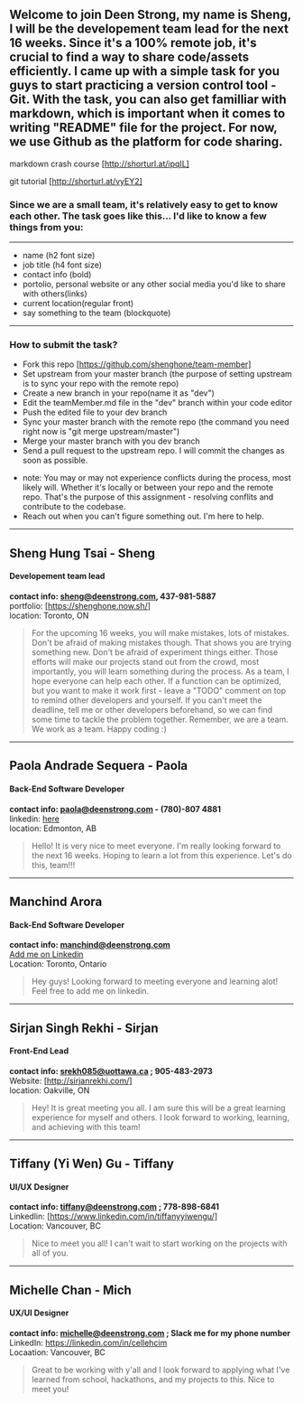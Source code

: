 ## Welcome to join Deen Strong, my name is Sheng, I will be the developement team lead for the next 16 weeks. Since it's a 100% remote job, it's crucial to find a way to share code/assets efficiently. I came up with a simple task for you guys to start practicing a version control tool - Git. With the task, you can also get familliar with markdown, which is important when it comes to writing "README" file for the project. For now, we use Github as the platform for code sharing.

markdown crash course [http://shorturl.at/ipqIL]

git tutorial [http://shorturl.at/vyEY2]

### Since we are a small team, it's relatively easy to get to know each other. The task goes like this... I'd like to know a few things from you:

<hr/>

- name (h2 font size)
- job title (h4 font size)
- contact info (bold)
- portolio, personal website or any other social media you'd like to share with others(links)
- current location(regular front)
- say something to the team (blockquote)

<hr/>

### How to submit the task?

- Fork this repo [https://github.com/shenghone/team-member]
- Set upstream from your master branch (the purpose of setting upstream is to sync your repo with the remote repo)
- Create a new branch in your repo(name it as "dev")
- Edit the teamMember.md file in the "dev" branch within your code editor
- Push the edited file to your dev branch
- Sync your master branch with the remote repo (the command you need right now is "git merge upstream/master")
- Merge your master branch with you dev branch
- Send a pull request to the upstream repo. I will commit the changes as soon as possible.

* note: You may or may not experience conflicts during the process, most likely will. Whether it's locally or between your repo and the remote repo. That's the purpose of this assignment - resolving conflits and contribute to the codebase.
* Reach out when you can't figure something out. I'm here to help.

---

## Sheng Hung Tsai - Sheng

#### Developement team lead
**contact info: sheng@deenstrong.com, 437-981-5887** <br/>
portfolio: [https://shenghone.now.sh/] <br/>
location: Toronto, ON <br/>

> For the upcoming 16 weeks, you will make mistakes, lots of mistakes. Don't be afraid of making mistakes though. That shows you are trying something new. Don't be afraid of experiment things either. Those efforts will make our projects stand out from the crowd, most importantly, you will learn something during the process.
> As a team, I hope everyone can help each other. If a function can be optimized, but you want to make it work first - leave a "TODO" comment on top to remind other developers and yourself. If you can't meet the deadline, tell me or other developers beforehand, so we can find some time to tackle the problem together. Remember, we are a team. We work as a team. Happy coding :)

---

## Paola Andrade Sequera - Paola
#### Back-End Software Developer

**contact info: paola@deenstrong.com - (780)-807 4881** <br/>
linkedin: [here](https://www.linkedin.com/in/paola-andrade-sequera-b2287219a/) <br/>
location: Edmonton, AB <br/>

>Hello! It is very nice to meet everyone. I'm really looking forward to the next 16 weeks. Hoping to learn a lot from this experience. Let's do this, team!!!

---

## Manchind Arora
#### Back-End Software Developer

**contact info: manchind@deenstrong.com** <br/>
[Add me on Linkedin](https://www.linkedin.com/in/manchind-arora-64a8a5185/) <br/>
Location: Toronto, Ontario <br/>
>Hey guys! Looking forward to meeting everyone and learning alot! Feel free to add me on linkedin.

---

## Sirjan Singh Rekhi - Sirjan
#### Front-End Lead

**contact info: srekh085@uottawa.ca ; 905-483-2973** <br/>
Website: [http://sirjanrekhi.com/] <br/>
location: Oakville, ON <br/>

>Hey! It is great meeting you all. I am sure this will be a great learning experience for myself and others. I look forward to working, learning, and achieving with this team!

---

## Tiffany (Yi Wen) Gu - Tiffany
#### UI/UX Designer

**contact info: tiffany@deenstrong.com ; 778-898-6841** <br/>
Linkedlin: [https://www.linkedin.com/in/tiffanyyiwengu/] <br/>
Location: Vancouver, BC <br/>

>Nice to meet you all! I can't wait to start working on the projects with all of you. 

---

## Michelle Chan - Mich
#### UX/UI Designer

**contact info: michelle@deenstrong.com ; Slack me for my phone number** <br/>
LinkedIn: https://linkedin.com/in/cellehcim <br/>
Locaation: Vancouver, BC <br/>

> Great to be working with y'all and I look forward to applying what I've learned from school, hackathons, and my projects to this. Nice to meet you!
